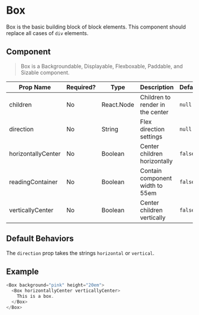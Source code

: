 # Box
Box is the basic building block of block elements. This component should replace
all cases of `div` elements.

## Component
> Box is a Backgroundable, Displayable, Flexboxable, Paddable, and Sizable component.

| Prop Name          | Required?  | Type       | Description                        | Default |
| ------------------ | ---------- | ---------- | ---------------------------------- | ------- |
| children           | No         | React.Node | Children to render in the center   | `null`  |
| direction          | No         | String     | Flex direction settings            | `null`  |
| horizontallyCenter | No         | Boolean    | Center children horizontally       | `false` |
| readingContainer   | No         | Boolean    | Contain component width to 55em    | `false` |
| verticallyCenter   | No         | Boolean    | Center children vertically         | `false` |

## Default Behaviors
The `direction` prop takes the strings `horizontal` or `vertical`.

## Example
```javascript
<Box background="pink" height="20em">
  <Box horizontallyCenter verticallyCenter>
    This is a box.
  </Box>
</Box>
```
